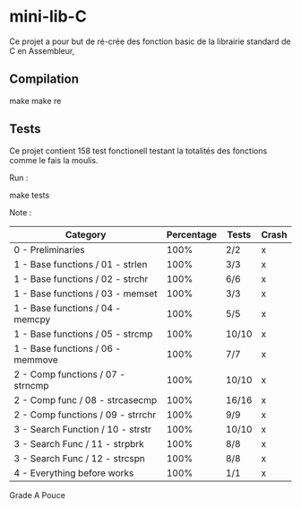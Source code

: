 # mini-lib-C
Ce projet a pour but de ré-crée des fonction basic de la librairie standard de C en Assembleur,

## Compilation 

make 
make re 

## Tests

Ce projet contient 158 test fonctionell testant la totalités des fonctions comme le fais la moulis.

Run :

make tests


Note :


| Category                         | Percentage | Tests | Crash |
|----------------------------------|------------|-------|-------|
| 0 - Preliminaries                | 100%       | 2/2   | x     |
| 1 - Base functions / 01 - strlen | 100%       | 3/3   | x     |
| 1 - Base functions / 02 - strchr | 100%       | 6/6   | x     |
| 1 - Base functions / 03 - memset | 100%       | 3/3   | x     |
| 1 - Base functions / 04 - memcpy | 100%       | 5/5   | x     |
| 1 - Base functions / 05 - strcmp | 100%       | 10/10 | x     |
| 1 - Base functions / 06 - memmove| 100%       | 7/7   | x     |
| 2 - Comp functions / 07 - strncmp| 100%       | 10/10 | x     |
| 2 - Comp func / 08 - strcasecmp  | 100%       | 16/16 | x     |
| 2 - Comp functions / 09 - strrchr| 100%       | 9/9   | x     |
| 3 - Search Function / 10 - strstr| 100%       | 10/10 | x     |
| 3 - Search Func / 11 - strpbrk   | 100%       | 8/8   | x     |
| 3 - Search Func / 12 - strcspn   | 100%       | 8/8   | x     |
| 4 - Everything before works      | 100%       | 1/1   | x     |


Grade A Pouce
